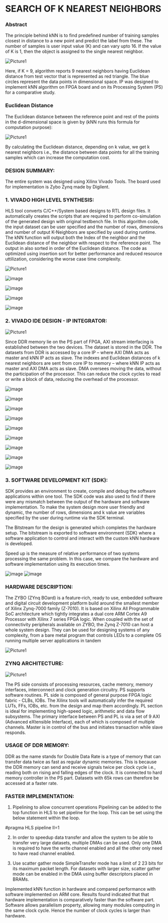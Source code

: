 # SEARCH OF K NEAREST NEIGHBORS

### Abstract
The principle behind kNN is to find predefined number of training samples closest in distance to a new point and predict the label from these.
The number of samples is user input value (K) and can vary upto 16. If the value of K is 1, then the object is assigned to the single nearest neighbor.

![Picture1](https://user-images.githubusercontent.com/89927660/133939437-5ed879e6-d628-4983-b273-de525cdcecd2.png)

Here, if K = 9, algorithm reports 9 nearest neighbors having Euclidean distance from test vector that is represented as red triangle. The blue circles represent the data points in dimensional space. IP was designed to implement kNN algorithm on FPGA board and on its Processing System (PS) for a comparative study. 

### Euclidean Distance
The Euclidean distance between the reference point and rest of the points in the d-dimensional space is given by (kNN runs this formula for computation purpose): 

![Picture1](https://user-images.githubusercontent.com/89927660/133939512-491fe78f-346f-4eec-904b-e6ac4d8be99b.png)
 
By calculating the Euclidean distance, depending on k value, we get k nearest neighbors i.e., the distance between data points for all the training samples which can increase the computation cost. 

### DESIGN SUMMARY: 
The entire system was designed using Xilinx Vivado Tools. The board used for implementation is Zybo Zynq made by Digilent. 

### 1. VIVADO HIGH LEVEL SYNTHESIS: 
HLS tool converts C/C++/System based designs to RTL design files. It automatically creates the scripts that are required to perform co-simulation of the generated design with original testbench file. In this algorithm code, the input dataset can be user specified and the number of rows, dimensions and number of output K-Neighbors are specified by used during runtime. The kNN function will output both the Index of the neighbor and the Euclidean distance of the neighbor with respect to the reference point. The output in also sorted in order of the Euclidean distance. The code as optimized using insertion sort for better performance and reduced resource uttilization, considering the worse case time complexity. 

![Picture1](https://user-images.githubusercontent.com/89927660/133939934-4495d544-019e-4d5e-8349-15faed906c54.png)

![image](https://user-images.githubusercontent.com/89927660/133939957-13b759bb-77e6-423e-9b3f-81a8fe75ea15.png)

![image](https://user-images.githubusercontent.com/89927660/133939961-8dec1d83-42f7-496b-b1db-89a55d6edf8d.png)

![image](https://user-images.githubusercontent.com/89927660/133939964-6ab0317d-b02a-476d-b7fb-204a23ffbde5.png)

![image](https://user-images.githubusercontent.com/89927660/133939970-dc0684ec-3ace-4ff2-835c-15cbca4eb7d5.png)

### 2. VIVADO IDE DESIGN - IP INTEGRATOR: 
![Picture1](https://user-images.githubusercontent.com/89927660/133939731-6546f2ee-cadd-4058-bc81-6494e7b1f5ec.png)

Since DDR memory lie on the PS part of FPGA, AXI stream interfacing is established between the two devices. The dataset is stored in the DDR. The datasets from DDR is accessed by a core IP – where AXI DMA acts as master and kNN IP acts as slave. The indexes and Euclidean distances of k nearest neighbors are sent from core IP to memory – where kNN IP acts as master and AXI DMA acts as slave. DMA oversees moving the data, without the participation of the processor. This can reduce the clock cycles to read or write a block of data, reducing the overhead of the processor. 

![image](https://user-images.githubusercontent.com/89927660/133939977-0a2b1c49-c7d9-4481-9992-accc0f89c84e.png)

![image](https://user-images.githubusercontent.com/89927660/133939979-fd37124b-c63c-40ec-81ec-18b6281da612.png)

![image](https://user-images.githubusercontent.com/89927660/133939990-3a85f481-23ee-4ce6-b78d-d51d0edad14f.png)

![image](https://user-images.githubusercontent.com/89927660/133939992-eb15ebf4-fdef-4775-a277-8823ceabc4b8.png)

![image](https://user-images.githubusercontent.com/89927660/133939997-982b7766-40bc-4043-9190-90f2fdbc9db0.png)

![image](https://user-images.githubusercontent.com/89927660/133940003-26f6f38c-84f0-4c7f-9c08-38952e5fdddc.png)

![image](https://user-images.githubusercontent.com/89927660/133940008-5955a9cc-e431-443a-b411-e7b2e77173b2.png)

![image](https://user-images.githubusercontent.com/89927660/133940010-a731e328-fd61-4034-bff1-3d1e00289f1b.png)

![image](https://user-images.githubusercontent.com/89927660/133940015-c9526fbf-2613-426b-8f3e-29ab9b7fb844.png)

### 3. SOFTWARE DEVELOPMENT KIT (SDK): 
SDK provides an environment to create, compile and debug the software applications within one tool. The SDK code was also used to find if there were any mismatch between the output of the hardware and software implementation. To make the system design more user friendly and dynamic, the number of rows, dimensions and k value are variables specified by the user during runtime via the SDK terminal. 

The Bitstream for the design is generated which completes the hardware setup. The bitstream is exported to software environment (SDK) where a software application to control and interact with the custom kNN hardware is developed. 

Speed up is the measure of relative performance of two systems processing the same problem. In this case, we compare the hardware and software implementation using its execution times.

![image](https://user-images.githubusercontent.com/89927660/133940058-458f97a0-29da-4cff-a584-98323f44aeac.png)
![image](https://user-images.githubusercontent.com/89927660/133940060-7346b054-3e77-407d-9c5e-afb8d714fa4a.png)

### HARDWARE DESCRIPTION: 
The ZYBO (ZYnq BOard) is a feature-rich, ready to use, embedded software and digital circuit development platform build around the smallest member of Xilinx Zynq-7000 family (Z-7010). It is based on Xilinx All Programmable SoC architecture which tightly integrates a dual core ARM Cortex A9 Processor with Xilinx 7 series FPGA logic. When coupled with the set of connectivity peripherals available on ZYBO, the Zynq Z-7010 can host a whole system design. They can be used for designing systems of any complexity, from a bare metal program that controls LEDs to a complete OS running multiple server applications in tandem

![Picture1](https://user-images.githubusercontent.com/89927660/133939817-5de1d219-479c-49eb-adf3-39dd9b9aecde.png)

### ZYNQ ARCHITECTURE:
![Picture1](https://user-images.githubusercontent.com/89927660/133939841-51afbca8-ec6c-40f6-93d9-2e4a97286c6b.png)

The PS side consists of processing resources, cache memory, memory interfaces, interconnect and clock generation circuitry. PS supports software routines. PL side is composed of general purpose FPGA logic fabric - CLBs, IOBs. The Xilinx tools will automatically infer the required LUTs, FFs, IOBs, etc. from the design and map them accordingly. PL section is ideal for implementing high-speed logic, arithmetic and data flow subsystems. The primary interface between PS and PL is via a set of 9 AXI (Advanced eXtensible Interface), each of which is composed of multiple channels. Master is in control of the bus and initiates transaction while slave responds.

### USAGE OF DDR MEMORY: 
DDR as the name stands for Double Data Rate is a type of memory that can transfer data twice as fast as regular dynamic memories. This is because the DDR memory can send and receive signals twice per clock cycle i.e., reading both on rising and falling edges of the clock. It is connected to hard memory controller in the PS part. Datasets with 65k rows can therefore be accessed at a faster rate.

### FASTER IMPLEMENTATION: 
1.	Pipelining to allow concurrent operations Pipelining can be added to the top function in HLS to set pipeline for the loop. This can be set using the below statement within the loop.

#pragma HLS pipeline II=1

2. In order to speedup data transfer and allow the system to be able to transfer very large datasets, multiple DMAs can be used. Only one DMA is required to have the write channel enabled and all the other only need to have read channel enabled. 

3. Use scatter gather mode
SimpleTransfer mode has a limit of 2 23 bits for its maximum packet length. For datasets with larger size, scatter gather mode can be enabled in the DMA using buffer descriptors placed in BRAMs.

Implemented kNN function in hardware and compared performance with software implemented on ARM core. Results found indicated that that hardware implementation is comparatively faster than the software part. Software allows parallelism property, allowing many modules computing in the same clock cycle. Hence the number of clock cycles is larger than hardware. 
